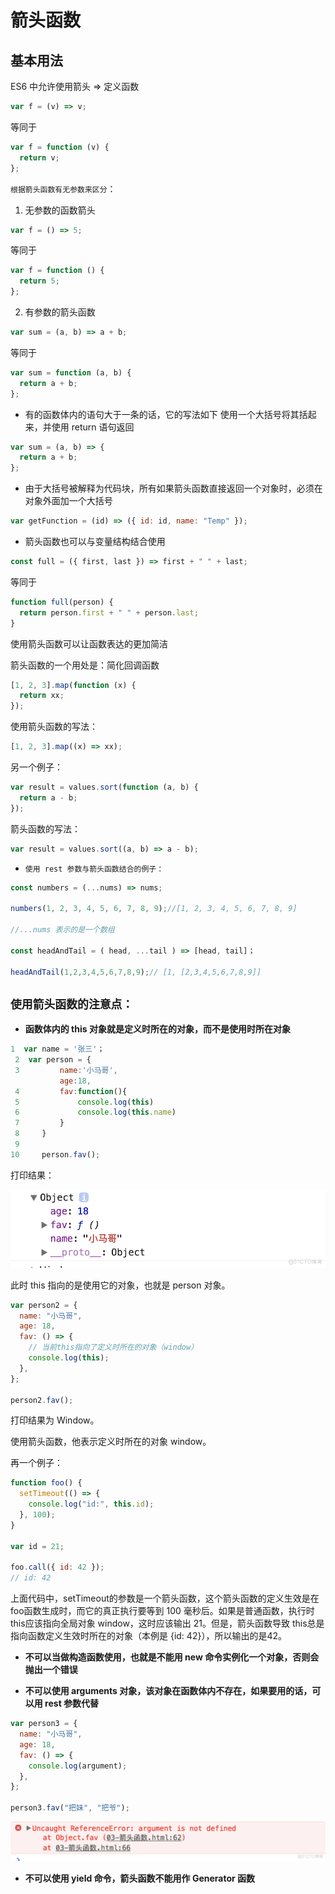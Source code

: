 # 箭头函数

## 基本用法

ES6 中允许使用箭头 => 定义函数

```js
var f = (v) => v;
```

等同于

```js
var f = function (v) {
  return v;
};
```

`根据箭头函数有无参数来区分`：

1. 无参数的函数箭头

```js
var f = () => 5;
```

等同于

```js
var f = function () {
  return 5;
};
```

2. 有参数的箭头函数

```js
var sum = (a, b) => a + b;
```

等同于

```js
var sum = function (a, b) {
  return a + b;
};
```

- 有的函数体内的语句大于一条的话，它的写法如下 使用一个大括号将其括起来，并使用 return 语句返回

```js
var sum = (a, b) => {
  return a + b;
};
```

- 由于大括号被解释为代码块，所有如果箭头函数直接返回一个对象时，必须在对象外面加一个大括号

```js
var getFunction = (id) => ({ id: id, name: "Temp" });
```

- 箭头函数也可以与变量结构结合使用

```js
const full = ({ first, last }) => first + " " + last;
```

等同于

```js
function full(person) {
  return person.first + " " + person.last;
}
```

使用箭头函数可以让函数表达的更加简洁

箭头函数的一个用处是：简化回调函数

```js
[1, 2, 3].map(function (x) {
  return xx;
});
```

使用箭头函数的写法：

```js
[1, 2, 3].map((x) => xx);
```

另一个例子：

```js
var result = values.sort(function (a, b) {
  return a - b;
});
```

箭头函数的写法：

```js
var result = values.sort((a, b) => a - b);
```

- `使用 rest 参数与箭头函数结合的例子：`

```js
const numbers = (...nums) => nums;

numbers(1, 2, 3, 4, 5, 6, 7, 8, 9);//[1, 2, 3, 4, 5, 6, 7, 8, 9]

//...nums 表示的是一个数组

const headAndTail = ( head, ...tail ) => [head, tail]；

headAndTail(1,2,3,4,5,6,7,8,9);// [1, [2,3,4,5,6,7,8,9]]
```

## `使用箭头函数的注意点：`

- **函数体内的 this 对象就是定义时所在的对象，而不是使用时所在对象**

```js
1  var name = '张三'；
 2  var person = {
 3         name:'小马哥',
           age:18,　　
 4         fav:function(){
 5             console.log(this)
 6             console.log(this.name)
 7         }
 8     }
 9
10     person.fav();
```

打印结果：

<img src="./img/this对象.jpg">

此时 this 指向的是使用它的对象，也就是 person 对象。

```js
var person2 = {
  name: "小马哥",
  age: 18,
  fav: () => {
    // 当前this指向了定义时所在的对象（window）
    console.log(this);
  },
};

person2.fav();
```

打印结果为 Window。

使用箭头函数，他表示定义时所在的对象 window。

再一个例子：

```js
function foo() {
  setTimeout(() => {
    console.log("id:", this.id);
  }, 100);
}

var id = 21;

foo.call({ id: 42 });
// id: 42
```

上面代码中，​​setTimeout​​​ 的参数是一个箭头函数，这个箭头函数的定义生效是在 ​​foo​​​ 函数生成时，而它的真正执行要等到 100 毫秒后。如果是普通函数，执行时 ​​this​​​ 应该指向全局对象 ​​window​​​，这时应该输出 ​​21​​​。但是，箭头函数导致 ​​this​​​ 总是指向函数定义生效时所在的对象（本例是 ​​{id: 42}​​​），所以输出的是 ​​42​​。

- **不可以当做构造函数使用，也就是不能用 new 命令实例化一个对象，否则会抛出一个错误**

- **不可以使用 arguments 对象，该对象在函数体内不存在，如果要用的话，可以用 rest 参数代替**

```js
var person3 = {
  name: "小马哥",
  age: 18,
  fav: () => {
    console.log(argument);
  },
};

person3.fav("把妹", "把爷");
```

<img src="./img/不能使用arguments.jpg">

- **不可以使用 yield 命令，箭头函数不能用作 Generator 函数**
